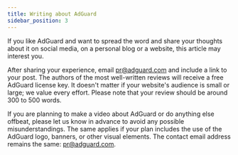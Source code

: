 ```yaml
---
title: Writing about AdGuard
sidebar_position: 3
---
```


If you like AdGuard and want to spread the word and share your thoughts about it on social media, on a personal blog or a website, this article may interest you.

After sharing your experience, email [pr@adguard.com](mailto:pr@adguard.com) and include a link to your post. The authors of the most well-written reviews will receive a free AdGuard license key. It doesn't matter if your website's audience is small or large; we value every effort. Please note that your review should be around 300 to 500 words.

If you are planning to make a video about AdGuard or do anything else offbeat, please let us know in advance to avoid any possible misunderstandings. The same applies if your plan includes the use of the AdGuard logo, banners, or other visual elements. The contact email address remains the same: [pr@adguard.com](mailto:pr@adguard.com).

